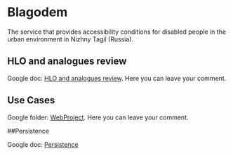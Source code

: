# Blagodem

The service that provides accessibility conditions for disabled people in the urban environment in Nizhny Tagil (Russia).

## HLO and analogues review

Google doc: [HLO and analogues review](https://docs.google.com/document/d/1rJccrBTm85exA0-XVXAHy_sbqMwuygodrTMkFn79DFg/edit?usp=sharing). Here you can leave your comment.

## Use Cases

Google folder: [WebProject](https://drive.google.com/drive/folders/1mRXeC3s-0ucUawbru0y0-oJmG0F2usDV?ths=true). Here you can leave your comment.

##Persistence

Google doc: [Persistence](https://docs.google.com/document/d/19RBRSVJPQpP-N5dVg5Lnb4UxCV9aSyAOEc1kEfPXpbs/edit?usp=sharing)
